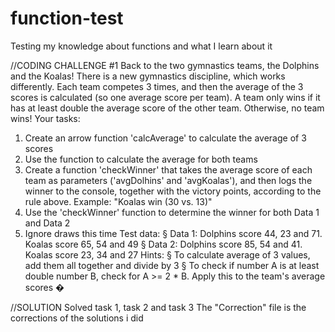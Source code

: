 # function-test
Testing my knowledge about functions and what I learn about it

//CODING CHALLENGE #1
Back to the two gymnastics teams, the Dolphins and the Koalas! There is a new
gymnastics discipline, which works differently.
Each team competes 3 times, and then the average of the 3 scores is calculated (so
one average score per team).
A team only wins if it has at least double the average score of the other team.
Otherwise, no team wins!
Your tasks:
1. Create an arrow function 'calcAverage' to calculate the average of 3 scores
2. Use the function to calculate the average for both teams
3. Create a function 'checkWinner' that takes the average score of each team
as parameters ('avgDolhins' and 'avgKoalas'), and then logs the winner
to the console, together with the victory points, according to the rule above.
Example: "Koalas win (30 vs. 13)"
4. Use the 'checkWinner' function to determine the winner for both Data 1 and
Data 2
5. Ignore draws this time
Test data:
§ Data 1: Dolphins score 44, 23 and 71. Koalas score 65, 54 and 49
§ Data 2: Dolphins score 85, 54 and 41. Koalas score 23, 34 and 27
Hints:
§ To calculate average of 3 values, add them all together and divide by 3
§ To check if number A is at least double number B, check for A >= 2 * B.
Apply this to the team's average scores �

//SOLUTION
Solved task 1, task 2 and task 3
The "Correction" file is the corrections of the solutions i did
